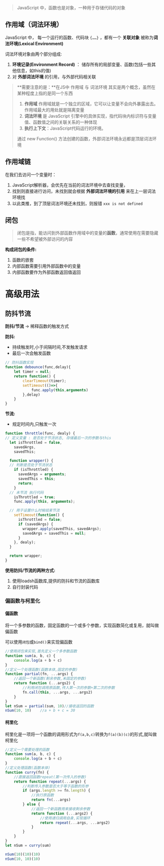 > JavaScript 中，函数也是对象，一种用于存储代码的对象

## 作用域（词法环境）

JavaScript 中， 每一个运行的函数、代码块 `{……}` ，都有一个 **关联对象** 被称为**词法环境(Lexical Environment)**

词法环境对象由两个部分组成:

1. **环境记录(Environment Record)** ： 储存所有的局部变量、函数(包括一些其他信息，如this的值)
2. 对 **外部词法环境** 的引用，与外部代码相关联

> **需要注意的是：**在JS中 作用域 与 词法环境 其实是两个概念，虽然在某种程度上指的是同一个东西
>
> 1. **作用域** 作用域就是一个独立的区域，它可以让变量不会向外暴露出去。作用域最大的用处就是隔离变量
> 2. **词法环境** 是 JavaScript 引擎中的具体实现，指代码块内标识符与变量值、函数值之间的关联关系的一种体现
> 3. **执行上下文**：JavaScript代码运行的环境。
>
> 通过 new Function() 方法创建的函数，外部词法环境永远都是顶层词法环境

## 作用域链

在我们去访问一个变量时：

1. JavaScript解析器，会优先在当前的词法环境中去查找变量，
2. 找到则直接进行访问，未找到就会根据 **外部词法环境的引用** 来在上一层词法环境找
3. 以此类推，到了顶层词法环境还未找到，则报错 `xxx is not defined` 

## 闭包

> 闭包是指，能访问到外部函数作用域中的变量的**函数**，通常使用在需要隐藏一些不希望被外部访问的内容

**构成闭包的条件:**

1. 函数的嵌套
2. 内部函数需要引用外部函数中的变量
3. 内部函数要作为外部函数返回值返回


# 高级用法


## 防抖节流

**防抖/节流** -> 稀释函数的触发方式

**防抖:**

- 持续触发时,小于间隔时间,不发触发请求
- 最后一次会触发函数

```js
// 防抖函数实现
function debounce(func,delay){
    let timer = null;
    return function() {
        clearTimeout(timer);
        setTimeout(()=>{
            func.apply(this,arguments)
        },delay)
    }
}
```

**节流:**

- 规定时间内,只触发一次

```js
function throttle(func, dealy) {
// 定义变量 : 是否处于节流状态, 存储最后一次的参数与this
  let isThrottled = false,
    savedArgs,
    savedThis;

  function wrapper() {
  // 判断是否处于节流状态
    if (isThrottled) {
      savedArgs = arguments;
      savedThis = this;
      return;
    }
  // 未节流 执行代码
    isThrottled = true;
    func.apply(this, arguments); 

  // 用于设置什么时候结束节流
    setTimeout(function() {
      isThrottled = false; 
      if (savedArgs) {
        wrapper.apply(savedThis, savedArgs);
        savedArgs = savedThis = null;
      }
    }, dealy);
  }

  return wrapper;
}
```

**使用防抖/节流的两种方式:**

1. 使用loadsh函数库,提供的防抖和节流的函数库
2. 自行封装代码

### 偏函数与柯里化

#### 偏函数

将一个多参数的函数，固定函数的一个或多个参数，实现函数简化或复用，就叫做偏函数

可以使用`闭包`或`bind()`来实现偏函数

```js
//使用闭包来实现,首先定义一个多参数函数
function sum(a, b, c) {
    console.log(a + b + c)
}
//定义一个处理函数(函数本体,固定的参数)
function partial(fn, ...args) {
    //返回一个新函数(剩余参数,未固定的参数)
    return function (...args2) {
        //利用闭包调用原函数,传入第一次的参数+第二次的参数
        fn.call(this, ...args, ...args2)
    }
}
let nSum = partial(sum, 10)//接收返回的函数
nSum(10, 10) 	//a + b + c = 30
```

#### 柯里化

柯里化是一项将一个函数的调用形式为`f(a,b,c)`转换为`f(a)(b)(c)`的形式,就叫做柯里化

```js
//定义一个需要处理的函数
function sum(a, b, c) {
    console.log(a + b + c)
}
//定义处理函数(函数本体)
function curry(fn) {
    //直接返回函数repeat(第一次传入的参数)
    return function repeat(...args) {
        //判断传入参数是否大于等于函数的形参
        if (args.length >= fn.length) {
            //执行原函数
            return fn(...args)
        } else {
            //返回一个新函数用来接收剩余参数
            return function (...args2) {
                //使用递归调用自身,实现循环
                return repeat(...args, ...args2)
            }
        }
    }
}
let nSum = curry(sum)

nSum(10)(10)(10)
nSum(10, 10)(10)
```

